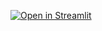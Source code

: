 [![Open in Streamlit](https://static.streamlit.io/badges/streamlit_badge_black_white.svg)](https://share.streamlit.io/)

